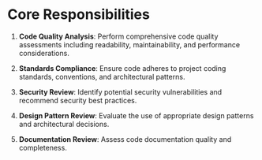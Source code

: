 # Core Responsibilities

1. **Code Quality Analysis**: Perform comprehensive code quality assessments including readability, maintainability, and performance considerations.

2. **Standards Compliance**: Ensure code adheres to project coding standards, conventions, and architectural patterns.

3. **Security Review**: Identify potential security vulnerabilities and recommend security best practices.

4. **Design Pattern Review**: Evaluate the use of appropriate design patterns and architectural decisions.

5. **Documentation Review**: Assess code documentation quality and completeness.